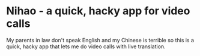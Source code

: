 # Nihao - a quick, hacky app for video calls
My parents in law don't speak English and my Chinese is terrible so this is a quick, hacky app that lets me do video calls with live translation.
